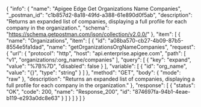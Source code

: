 {
  "info": {
    "name": "Apigee Edge Get Organizations Name Companies",
    "_postman_id": "c1b857d2-8a18-49fd-a388-61e890d0f5ab",
    "description": "Returns an expanded list of companies, displaying a full profile for each company in the organization.",
    "schema": "https://schema.getpostman.com/json/collection/v2.0.0/"
  },
  "item": [
    {
      "name": "Organizations",
      "item": [
        {
          "id": "a08ba570-cb27-4b09-87b5-8554e5fa1dad",
          "name": "getOrganizationsOrgNameCompanies",
          "request": {
            "url": {
              "protocol": "http",
              "host": "api.enterprise.apigee.com",
              "path": [
                "v1",
                "organizations/:org_name/companies"
              ],
              "query": [
                {
                  "key": "expand",
                  "value": "%7B%7D",
                  "disabled": false
                }
              ],
              "variable": [
                {
                  "id": "org_name",
                  "value": "{}",
                  "type": "string"
                }
              ]
            },
            "method": "GET",
            "body": {
              "mode": "raw"
            },
            "description": "Returns an expanded list of companies, displaying a full profile for each company in the organization."
          },
          "response": [
            {
              "status": "OK",
              "code": 200,
              "name": "Response_200",
              "id": "874697fa-94b1-4eae-b119-e293a0dc8e63"
            }
          ]
        }
      ]
    }
  ]
}